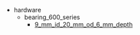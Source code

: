 * hardware
  * bearing_600_series
    * [9_mm_id_20_mm_od_6_mm_depth](hardware/bearing_600_series/9_mm_id_20_mm_od_6_mm_depth)
